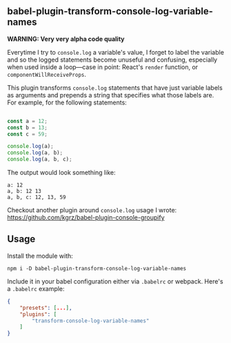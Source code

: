 babel-plugin-transform-console-log-variable-names
-------------------------------------------------

__WARNING: Very very alpha code quality__

Everytime I try to `console.log` a variable's value, I forget to label
the variable and so the logged statements become unuseful and confusing,
especially when used inside a loop—case in point: React's `render`
function, or `componentWillReceiveProps`.


This plugin transforms `console.log` statements that have just variable
labels as arguments and prepends a string that specifies what those
labels are. For example, for the following statements:

```javascript

const a = 12;
const b = 13;
const c = 59;

console.log(a);
console.log(a, b);
console.log(a, b, c);
```

The output would look something like:


```
a: 12
a, b: 12 13
a, b, c: 12, 13, 59
```

Checkout another plugin around `console.log` usage I wrote: https://github.com/kgrz/babel-plugin-console-groupify

Usage
-----

Install the module with:

```
npm i -D babel-plugin-transform-console-log-variable-names
```

Include it in your babel configuration either via `.babelrc` or webpack.
Here's a `.babelrc` example:

```json
{
	"presets": [...],
	"plugins": [
		"transform-console-log-variable-names"
	]
}
```
